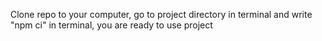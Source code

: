 Clone repo to your computer, go to project directory in terminal and write "npm ci" in terminal, you are ready to use project
